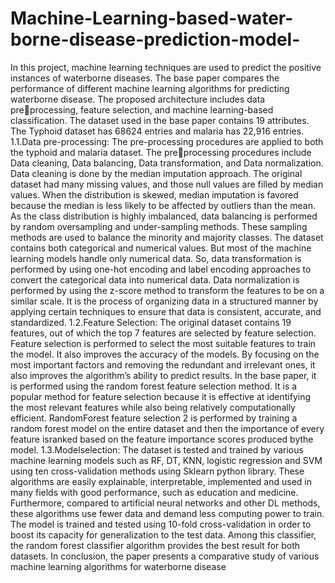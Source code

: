 # Machine-Learning-based-water-borne-disease-prediction-model-
In this project, machine learning techniques are used to predict the positive instances of
waterborne diseases. The base paper compares the performance of different machine learning
algorithms for predicting waterborne disease. The proposed architecture includes data preprocessing, feature selection, and machine learning-based classification. The dataset used in
the base paper contains 19 attributes. The Typhoid dataset has 68624 entries and malaria has
22,916 entries.
1.1.Data pre-processing:
The pre-processing procedures are applied to both the typhoid and malaria dataset. The preprocessing procedures include Data cleaning, Data balancing, Data transformation, and Data
normalization.
Data cleaning is done by the median imputation approach. The original dataset had many
missing values, and those null values are filled by median values. When the distribution is
skewed, median imputation is favored because the median is less likely to be affected by
outliers than the mean.
As the class distribution is highly imbalanced, data balancing is performed by random
oversampling and under-sampling methods. These sampling methods are used to balance the
minority and majority classes.
The dataset contains both categorical and numerical values. But most of the machine learning
models handle only numerical data. So, data transformation is performed by using one-hot
encoding and label encoding approaches to convert the categorical data into numerical data.
Data normalization is performed by using the z-score method to transform the features to be on 
a similar scale. It is the process of organizing data in a structured manner by applying certain 
techniques to ensure that data is consistent, accurate, and standardized.
1.2.Feature Selection:
The original dataset contains 19 features, out of which the top 7 features are selected by feature
selection. Feature selection is performed to select the most suitable features to train the model.
It also improves the accuracy of the models. By focusing on the most important factors and
removing the redundant and irrelevant ones, it also improves the algorithm’s ability to predict
results. In the base paper, it is performed using the random forest feature selection method. It
is a popular method for feature selection because it is effective at identifying the most relevant
features while also being relatively computationally efficient. RandomForest feature selection
2
is performed by training a random forest model on the entire dataset and then the importance of
every feature isranked based on the feature importance scores produced bythe model.
1.3.Modelselection:
The dataset is tested and trained by various machine learning models such as RF, DT, KNN,
logistic regression and SVM using ten cross-validation methods using Sklearn python library.
These algorithms are easily explainable, interpretable, implemented and used in many fields
with good performance, such as education and medicine. Furthermore, compared to artificial
neural networks and other DL methods, these algorithms use fewer data and demand less
computing power to train. The model is trained and tested using 10-fold cross-validation in
order to boost its capacity for generalization to the test data. Among this classifier, the random
forest classifier algorithm provides the best result for both datasets. In conclusion, the paper
presents a comparative study of various machine learning algorithms for waterborne disease
